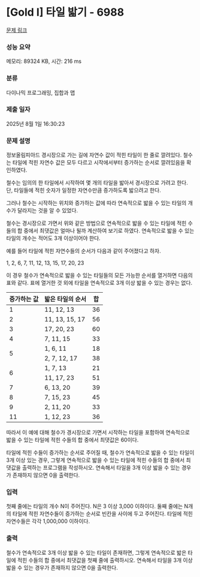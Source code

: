 # [Gold I] 타일 밟기 - 6988 

[문제 링크](https://www.acmicpc.net/problem/6988) 

### 성능 요약

메모리: 89324 KB, 시간: 216 ms

### 분류

다이나믹 프로그래밍, 집합과 맵

### 제출 일자

2025년 8월 1일 16:30:23

### 문제 설명

<p>정보올림피아드 경시장으로 가는 길에 자연수 값이 적힌 타일이 한 줄로 깔려있다. 철수는 타일에 적힌 자연수 값은 모두 다르고 시작에서부터 증가하는 순서로 깔려있음을 확인하였다.</p>

<p>철수는 임의의 한 타일에서 시작하여 몇 개의 타일을 밟아서 경시장으로 가려고 한다. 단, 타일들에 적힌 숫자가 일정한 자연수만큼 증가하도록 밟으려고 한다.</p>

<p>그러나 철수는 시작하는 위치와 증가하는 값에 따라 연속적으로 밟을 수 있는 타일의 개수가 달라지는 것을 알 수 있었다.</p>

<p>철수는 경시장으로 가면서 위와 같은 방법으로 연속적으로 밟을 수 있는 타일에 적힌 수들의 합 중에서 최댓값은 얼마나 될까 계산하여 보기로 하였다. 연속적으로 밟을 수 있는 타일의 개수는 적어도 3개 이상이어야 한다.</p>

<p>예를 들어 타일에 적힌 자연수들의 순서가 다음과 같이 주어졌다고 하자.</p>

<p>1, 2, 6, 7, 11, 12, 13, 15, 17, 20, 23</p>

<p>이 경우 철수가 연속적으로 밟을 수 있는 타일들의 모든 가능한 순서를 열거하면 다음의 표와 같다. 표에 열거한 것 외에 타일을 연속적으로 3개 이상 밟을 수 있는 경우는 없다.</p>

<table class="table table-bordered table-center-30 th-center td-middle">
	<thead>
		<tr>
			<th>증가하는 값</th>
			<th>밟은 타일의 순서</th>
			<th>합</th>
		</tr>
	</thead>
	<tbody>
		<tr>
			<td>1</td>
			<td>11, 12, 13</td>
			<td>36</td>
		</tr>
		<tr>
			<td>2</td>
			<td>11, 13, 15, 17</td>
			<td>56</td>
		</tr>
		<tr>
			<td>3</td>
			<td>17, 20, 23</td>
			<td>60</td>
		</tr>
		<tr>
			<td>4</td>
			<td>7, 11, 15</td>
			<td>33</td>
		</tr>
		<tr>
			<td rowspan="2">5</td>
			<td>1, 6, 11</td>
			<td>18</td>
		</tr>
		<tr>
			<td>2, 7, 12, 17</td>
			<td>38</td>
		</tr>
		<tr>
			<td rowspan="2">6</td>
			<td>1, 7, 13</td>
			<td>21</td>
		</tr>
		<tr>
			<td>11, 17, 23</td>
			<td>51</td>
		</tr>
		<tr>
			<td>7</td>
			<td>6, 13, 20</td>
			<td>39</td>
		</tr>
		<tr>
			<td>8</td>
			<td>7, 15, 23</td>
			<td>45</td>
		</tr>
		<tr>
			<td>9</td>
			<td>2, 11, 20</td>
			<td>33</td>
		</tr>
		<tr>
			<td>11</td>
			<td>1, 12, 23</td>
			<td>36</td>
		</tr>
	</tbody>
</table>

<p>따라서 이 예에 대해 철수가 경시장으로 가면서 시작하는 타일을 포함하여 연속적으로 밟을 수 있는 타일에 적힌 수들의 합 중에서 최댓값은 60이다.</p>

<p>타일에 적힌 수들이 증가하는 순서로 주어질 때, 철수가 연속적으로 밟을 수 있는 타일이 3개 이상 있는 경우, 그렇게 연속적으로 밟을 수 있는 타일에 적힌 수들의 합 중에서 최댓값을 출력하는 프로그램을 작성하시오. 연속해서 타일을 3개 이상 밟을 수 있는 경우가 존재하지 않으면 0을 출력한다.</p>

### 입력 

 <p>첫째 줄에는 타일의 개수 N이 주어진다. N은 3 이상 3,000 이하이다. 둘째 줄에는 N개의 타일에 적힌 자연수들이 증가하는 순서로 빈칸을 사이에 두고 주어진다. 타일에 적힌 자연수들은 각각 1,000,000 이하이다.</p>

### 출력 

 <p>철수가 연속적으로 3개 이상 밟을 수 있는 타일이 존재하면, 그렇게 연속적으로 밟은 타일에 적힌 수들의 합 중에서 최댓값을 첫째 줄에 출력하시오. 연속해서 타일을 3개 이상 밟을 수 있는 경우가 존재하지 않으면 0을 출력한다.</p>

